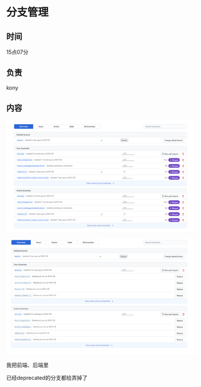 # 分支管理

## 时间

15点07分

## 负责

kony

## 内容

![image-20200717150826793](%E5%88%86%E6%94%AF%E7%AE%A1%E7%90%86.assets/image-20200717150826793.png)

![image-20200717150836402](%E5%88%86%E6%94%AF%E7%AE%A1%E7%90%86.assets/image-20200717150836402.png)

我把前端、后端里

已经deprecated的分支都给弄掉了